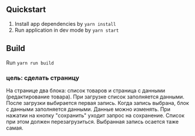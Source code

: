 ## Quickstart

1. Install app dependencies by `yarn install`
2. Run application in dev mode by `yarn start`

## Build

Run `yarn run build`

### цель: сделать страницу
На странице два блока: список товаров и страница с данными (редактирование товара). При загрузке список заполняется данными.
После загрузки выбирается первая запись. Когда запись выбрана, блок с данными заполняется данными. Данные можно изменять. При нажатии на кнопку "сохранить" уходит запрос на сохранение. Список при этом должен перезагрузиться. Выбранная запись осается таже самая.

